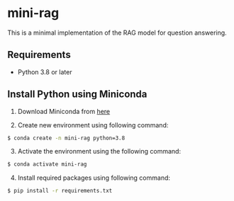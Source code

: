 # mini-rag

This is a minimal implementation of the RAG model for question answering.

## Requirements

- Python 3.8 or later

## Install Python using Miniconda

1) Download Miniconda from [here](https://docs.anaconda.com/miniconda/install/)

2) Create new environment using following command:
```bash
$ conda create -n mini-rag python=3.8
```
3) Activate the environment using the following command:
```bash
$ conda activate mini-rag
```
4) Install required packages using following command:
```bash
$ pip install -r requirements.txt
```
